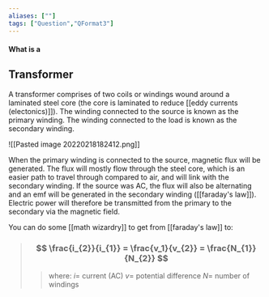 ```yaml
---
aliases: [""]
tags: ["Question","QFormat3"]
---
```


#### What is a
## Transformer
A transformer comprises of two coils or windings wound around a laminated steel core (the core is laminated to reduce [[eddy currents (electonics)]]). The winding connected to the source is known as the primary winding. The winding connected to the load is known as the secondary winding.

![[Pasted image 20220218182412.png]]

When the primary winding is connected to the source, magnetic flux will be generated. The flux will mostly flow through the steel core, which is an easier path to travel through compared to air, and will link with the secondary winding. If the source was AC, the flux will also be alternating and an emf will be generated in the secondary winding ([[faraday's law]]). Electric power will therefore be transmitted from the primary to the secondary via the magnetic field.

You can do some [[math wizardry]] to get from [[faraday's law]] to:

> ### $$ \frac{i_{2}}{i_{1}} = \frac{v_1}{v_{2}} = \frac{N_{1}}{N_{2}} $$ 
>> where:
>> $i=$ current (AC)
>> $v=$ potential difference
>> $N=$ number of windings